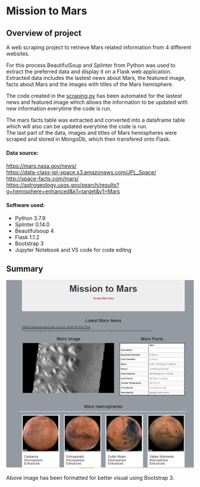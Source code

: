 # Mission to Mars

## Overview of project<br>

A web scraping project to retrieve Mars related information from 4 different websites.<br>

For this process BeautifulSoup and Splinter from Python was used to extract the preferred data and display it on a Flask web application.  Extracted data includes the lastest news about Mars, the featured image, facts about Mars and the images with titles of the Mars hemisphere. <br>

The code created in the [scraping.py](https://github.com/taranahassan/Mission-to-Mars/blob/main/scraping.py) has been automated for the lastest news and featured image which allows the information to be updated with new information everytime the code is run.<br>

The mars facts table was extracted and converted into a dataframe table which will also can be updated everytime the code is run. <br>
The last part of the data, images and titles of Mars hemispheres were scraped and stored in MongoDb, which then transfered onto Flask.


#### Data source:

https://mars.nasa.gov/news/ <br>
https://data-class-jpl-space.s3.amazonaws.com/JPL_Space/ <br>
http://space-facts.com/mars/ <br>
https://astrogeology.usgs.gov/search/results?q=hemisphere+enhanced&k1=target&v1=Mars <br>


#### Software used:

- Python 3.7.9
- Splinter 0.14.0
- Beautifulsoup 4
- Flask 1.1.2
- Bootstrap 3
- Jupyter Notebook and VS code for code editng

 

## Summary

![html.png](https://github.com/taranahassan/Mission-to-Mars/blob/main/image/html.png?raw=true) <br>

Above image has been formatted for better visual using Bootstrap 3.
